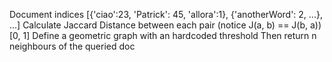 Document indices    [{'ciao':23, 'Patrick': 45, 'allora':1}, {'anotherWord': 2, ...}, ...]
Calculate Jaccard Distance between each pair (notice J(a, b) == J(b, a))    [0, 1]
Define a geometric graph with an hardcoded threshold
Then return n neighbours of the queried doc